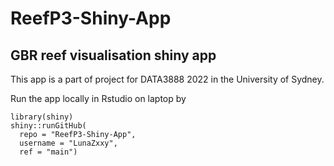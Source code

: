 # ReefP3-Shiny-App
## GBR reef visualisation shiny app

This app is a part of project for DATA3888 2022 in the University of Sydney.

Run the app locally in Rstudio on laptop by

```
library(shiny)
shiny::runGitHub(
  repo = "ReefP3-Shiny-App", 
  username = "LunaZxxy", 
  ref = "main")
```
